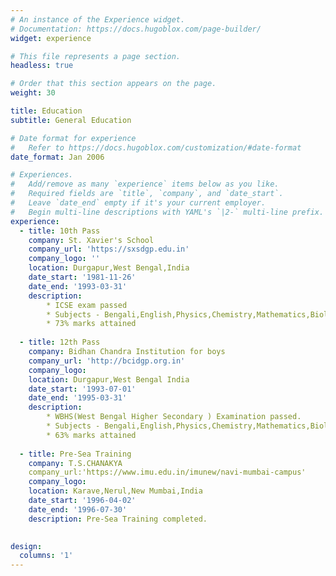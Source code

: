```yaml
---
# An instance of the Experience widget.
# Documentation: https://docs.hugoblox.com/page-builder/
widget: experience

# This file represents a page section.
headless: true

# Order that this section appears on the page.
weight: 30

title: Education
subtitle: General Education

# Date format for experience
#   Refer to https://docs.hugoblox.com/customization/#date-format
date_format: Jan 2006

# Experiences.
#   Add/remove as many `experience` items below as you like.
#   Required fields are `title`, `company`, and `date_start`.
#   Leave `date_end` empty if it's your current employer.
#   Begin multi-line descriptions with YAML's `|2-` multi-line prefix.
experience:
  - title: 10th Pass
    company: St. Xavier's School
    company_url: 'https://sxsdgp.edu.in'
    company_logo: ''
    location: Durgapur,West Bengal,India
    date_start: '1981-11-26'
    date_end: '1993-03-31'
    description: 
        * ICSE exam passed
        * Subjects - Bengali,English,Physics,Chemistry,Mathematics,Biology,History,Geography,Economics
        * 73% marks attained
 
  - title: 12th Pass
    company: Bidhan Chandra Institution for boys
    company_url: 'http://bcidgp.org.in'
    company_logo: 
    location: Durgapur,West Bengal India
    date_start: '1993-07-01'
    date_end: '1995-03-31'
    description: 
    	* WBHS(West Bengal Higher Secondary ) Examination passed.
    	* Subjects - Bengali,English,Physics,Chemistry,Mathematics,Biology.
    	* 63% marks attained
  
  - title: Pre-Sea Training
    company: T.S.CHANAKYA
    company_url:'https://www.imu.edu.in/imunew/navi-mumbai-campus'
    company_logo:
    location: Karave,Nerul,New Mumbai,India
    date_start: '1996-04-02'
    date_end: '1996-07-30'
    description: Pre-Sea Training completed.
	

design:
  columns: '1'
---
```


